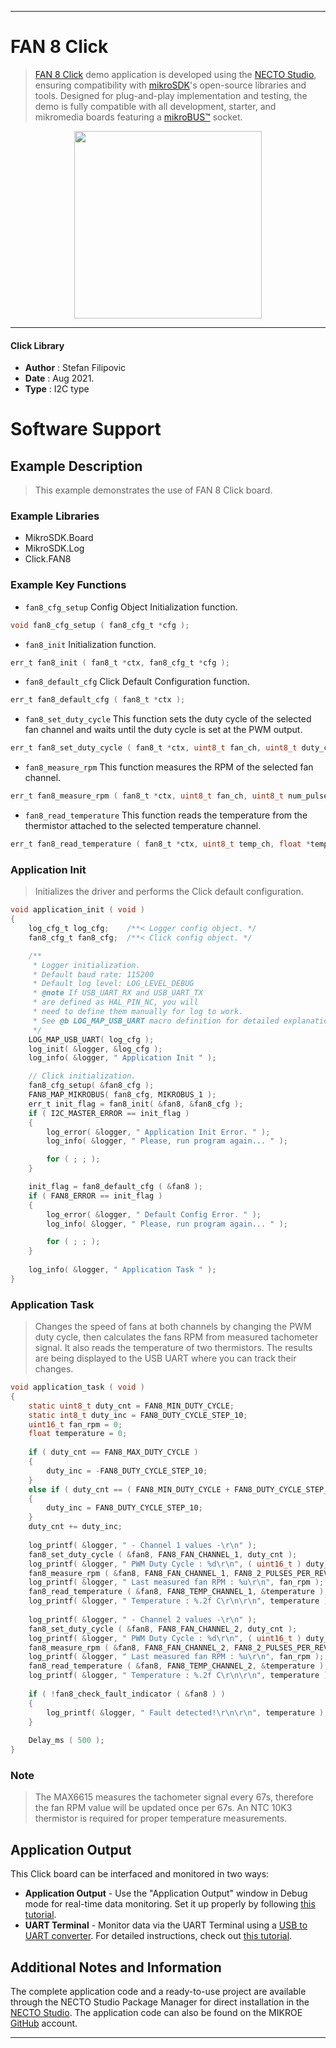 
---
# FAN 8 Click

> [FAN 8 Click](https://www.mikroe.com/?pid_product=MIKROE-4824) demo application is developed using
the [NECTO Studio](https://www.mikroe.com/necto), ensuring compatibility with [mikroSDK](https://www.mikroe.com/mikrosdk)'s
open-source libraries and tools. Designed for plug-and-play implementation and testing, the demo is fully compatible with
all development, starter, and mikromedia boards featuring a [mikroBUS&trade;](https://www.mikroe.com/mikrobus) socket.

<p align="center">
  <img src="https://www.mikroe.com/?pid_product=MIKROE-4824&image=1" height=300px>
</p>

---

#### Click Library

- **Author**        : Stefan Filipovic
- **Date**          : Aug 2021.
- **Type**          : I2C type

# Software Support

## Example Description

> This example demonstrates the use of FAN 8 Click board.

### Example Libraries

- MikroSDK.Board
- MikroSDK.Log
- Click.FAN8

### Example Key Functions

- `fan8_cfg_setup` Config Object Initialization function.
```c
void fan8_cfg_setup ( fan8_cfg_t *cfg );
```

- `fan8_init` Initialization function.
```c
err_t fan8_init ( fan8_t *ctx, fan8_cfg_t *cfg );
```

- `fan8_default_cfg` Click Default Configuration function.
```c
err_t fan8_default_cfg ( fan8_t *ctx );
```

- `fan8_set_duty_cycle` This function sets the duty cycle of the selected fan channel and waits until the duty cycle is set at the PWM output.
```c
err_t fan8_set_duty_cycle ( fan8_t *ctx, uint8_t fan_ch, uint8_t duty_cycle );
```

- `fan8_measure_rpm` This function measures the RPM of the selected fan channel.
```c
err_t fan8_measure_rpm ( fan8_t *ctx, uint8_t fan_ch, uint8_t num_pulses, uint16_t *fan_rpm );
```

- `fan8_read_temperature` This function reads the temperature from the thermistor attached to the selected temperature channel.
```c
err_t fan8_read_temperature ( fan8_t *ctx, uint8_t temp_ch, float *temperature );
```

### Application Init

> Initializes the driver and performs the Click default configuration.

```c
void application_init ( void )
{
    log_cfg_t log_cfg;    /**< Logger config object. */
    fan8_cfg_t fan8_cfg;  /**< Click config object. */

    /** 
     * Logger initialization.
     * Default baud rate: 115200
     * Default log level: LOG_LEVEL_DEBUG
     * @note If USB_UART_RX and USB_UART_TX 
     * are defined as HAL_PIN_NC, you will 
     * need to define them manually for log to work. 
     * See @b LOG_MAP_USB_UART macro definition for detailed explanation.
     */
    LOG_MAP_USB_UART( log_cfg );
    log_init( &logger, &log_cfg );
    log_info( &logger, " Application Init " );

    // Click initialization.
    fan8_cfg_setup( &fan8_cfg );
    FAN8_MAP_MIKROBUS( fan8_cfg, MIKROBUS_1 );
    err_t init_flag = fan8_init( &fan8, &fan8_cfg );
    if ( I2C_MASTER_ERROR == init_flag ) 
    {
        log_error( &logger, " Application Init Error. " );
        log_info( &logger, " Please, run program again... " );

        for ( ; ; );
    }

    init_flag = fan8_default_cfg ( &fan8 );
    if ( FAN8_ERROR == init_flag ) 
    {
        log_error( &logger, " Default Config Error. " );
        log_info( &logger, " Please, run program again... " );

        for ( ; ; );
    }
    
    log_info( &logger, " Application Task " );
}
```

### Application Task

> Changes the speed of fans at both channels by changing the PWM duty cycle, then calculates 
> the fans RPM from measured tachometer signal. It also reads the temperature of two thermistors.
> The results are being displayed to the USB UART where you can track their changes.

```c
void application_task ( void )
{
    static uint8_t duty_cnt = FAN8_MIN_DUTY_CYCLE;
    static int8_t duty_inc = FAN8_DUTY_CYCLE_STEP_10;
    uint16_t fan_rpm = 0;
    float temperature = 0;
    
    if ( duty_cnt == FAN8_MAX_DUTY_CYCLE )
    {
        duty_inc = -FAN8_DUTY_CYCLE_STEP_10;
    }
    else if ( duty_cnt == ( FAN8_MIN_DUTY_CYCLE + FAN8_DUTY_CYCLE_STEP_10 ) )
    {
        duty_inc = FAN8_DUTY_CYCLE_STEP_10;
    }
    duty_cnt += duty_inc;
        
    log_printf( &logger, " - Channel 1 values -\r\n" );
    fan8_set_duty_cycle ( &fan8, FAN8_FAN_CHANNEL_1, duty_cnt );
    log_printf( &logger, " PWM Duty Cycle : %d\r\n", ( uint16_t ) duty_cnt );
    fan8_measure_rpm ( &fan8, FAN8_FAN_CHANNEL_1, FAN8_2_PULSES_PER_REVOLUTION, &fan_rpm );
    log_printf( &logger, " Last measured fan RPM : %u\r\n", fan_rpm );
    fan8_read_temperature ( &fan8, FAN8_TEMP_CHANNEL_1, &temperature );
    log_printf( &logger, " Temperature : %.2f C\r\n\r\n", temperature );
    
    log_printf( &logger, " - Channel 2 values -\r\n" );
    fan8_set_duty_cycle ( &fan8, FAN8_FAN_CHANNEL_2, duty_cnt );
    log_printf( &logger, " PWM Duty Cycle : %d\r\n", ( uint16_t ) duty_cnt );
    fan8_measure_rpm ( &fan8, FAN8_FAN_CHANNEL_2, FAN8_2_PULSES_PER_REVOLUTION, &fan_rpm );
    log_printf( &logger, " Last measured fan RPM : %u\r\n", fan_rpm );
    fan8_read_temperature ( &fan8, FAN8_TEMP_CHANNEL_2, &temperature );
    log_printf( &logger, " Temperature : %.2f C\r\n\r\n", temperature );
    
    if ( !fan8_check_fault_indicator ( &fan8 ) )
    {
        log_printf( &logger, " Fault detected!\r\n\r\n", temperature );
    }
    
    Delay_ms ( 500 );
}
```

### Note

> The MAX6615 measures the tachometer signal every 67s, therefore 
> the fan RPM value will be updated once per 67s.
> An NTC 10K3 thermistor is required for proper temperature measurements.

## Application Output

This Click board can be interfaced and monitored in two ways:
- **Application Output** - Use the "Application Output" window in Debug mode for real-time data monitoring.
Set it up properly by following [this tutorial](https://www.youtube.com/watch?v=ta5yyk1Woy4).
- **UART Terminal** - Monitor data via the UART Terminal using
a [USB to UART converter](https://www.mikroe.com/click/interface/usb?interface*=uart,uart). For detailed instructions,
check out [this tutorial](https://help.mikroe.com/necto/v2/Getting%20Started/Tools/UARTTerminalTool).

## Additional Notes and Information

The complete application code and a ready-to-use project are available through the NECTO Studio Package Manager for 
direct installation in the [NECTO Studio](https://www.mikroe.com/necto). The application code can also be found on
the MIKROE [GitHub](https://github.com/MikroElektronika/mikrosdk_click_v2) account.

---
